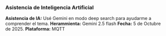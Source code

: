 ### Asistencia de Inteligencia Artificial

**Asistencia de IA:** Usé Gemini en modo deep search para ayudarme a comprender el tema.
**Herammienta:** Gemini 2.5 flash
**Fecha:** 5 de Octubre de 2025.
**Plataforma:** MQTT